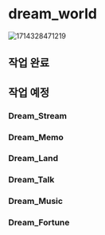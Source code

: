 # dream_world
![1714328471219](https://github.com/wsxqead/dream_world/assets/75234399/795c94a7-301d-4dc6-b7fa-3265355ed3fb)


## 작업 완료

## 작업 예정

### Dream_Stream

### Dream_Memo

### Dream_Land

### Dream_Talk

### Dream_Music

### Dream_Fortune
